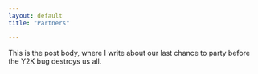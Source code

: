 ```yaml
---
layout: default
title: "Partners"

---
```


This is the post body, where I write about our last chance to party before the Y2K bug destroys us all.